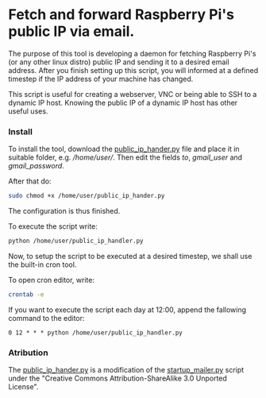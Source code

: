 # Fetch and forward Raspberry Pi's public IP via email. 
The purpose of this tool is developing a daemon for fetching Raspberry Pi's (or any other linux distro) public IP and sending it to a desired email address. After you finish setting up this script, you will informed at a defined timestep if the IP address of your machine has changed.

This script is useful for creating a webserver, VNC or being able to SSH to a dynamic IP host. Knowing the public IP of a dynamic IP host has other useful uses.

### Install

To install the tool, download the [public_ip_hander.py](public_ip_handler.py) file and place it in suitable folder, e.g. */home/user/*. Then edit the fields *to*, *gmail_user* and *gmail_password*.

After that do:
```bash
sudo chmod +x /home/user/public_ip_hander.py
```
The configuration is thus finished.

To execute the script write:
```bash
python /home/user/public_ip_handler.py
```

Now, to setup the script to be executed at a desired timestep, we shall use the built-in cron tool.

To open cron editor, write:
```bash
crontab -e
```
If you want to execute the script each day at 12:00, append the fallowing command to the editor:
```
0 12 * * * python /home/user/public_ip_handler.py
```

### Atribution
The [public_ip_hander.py](public_ip_handler.py) is a modification of the [startup_mailer.py](http://elinux.org/RPi_Email_IP_On_Boot_Debian) script under the "Creative Commons Attribution-ShareAlike 3.0 Unported License".
